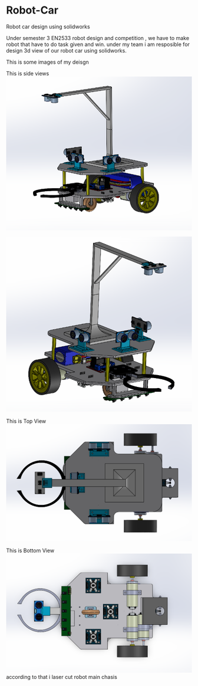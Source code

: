 # Robot-Car
Robot car design using solidworks

Under semester 3 EN2533 robot design and competition , we have to make robot that have to do task given and win. 
under my team i am resposible for design 3d view of our robot car using solidworks.

This is some images of my deisgn

This is side views
![image alt](https://github.com/Nishitha0730/Robot-Car/blob/main/Side%20View%201.png)

![image alt](https://github.com/Nishitha0730/Robot-Car/blob/main/Side%20View%202.png)

This is Top View
![image alt](https://github.com/Nishitha0730/Robot-Car/blob/main/Top%20View.png)

This is Bottom View
![image alt](https://github.com/Nishitha0730/Robot-Car/blob/main/Bottom%20View.png)
according to that i laser cut robot main chasis 

